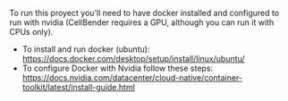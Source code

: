 To run this proyect you'll need to have docker installed and configured to run with nvidia (CellBender requires a GPU, although you can run it with CPUs only).

- To install and run docker (ubuntu): https://docs.docker.com/desktop/setup/install/linux/ubuntu/
- To configure Docker with Nvidia follow these steps: https://docs.nvidia.com/datacenter/cloud-native/container-toolkit/latest/install-guide.html
